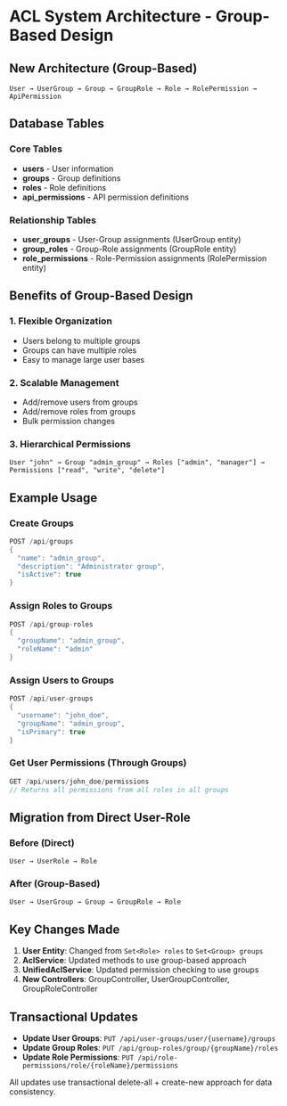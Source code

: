 # ACL System Architecture - Group-Based Design

## New Architecture (Group-Based)

```
User → UserGroup → Group → GroupRole → Role → RolePermission → ApiPermission
```

## Database Tables

### Core Tables
- **users** - User information
- **groups** - Group definitions
- **roles** - Role definitions
- **api_permissions** - API permission definitions

### Relationship Tables
- **user_groups** - User-Group assignments (UserGroup entity)
- **group_roles** - Group-Role assignments (GroupRole entity)
- **role_permissions** - Role-Permission assignments (RolePermission entity)

## Benefits of Group-Based Design

### 1. **Flexible Organization**
- Users belong to multiple groups
- Groups can have multiple roles
- Easy to manage large user bases

### 2. **Scalable Management**
- Add/remove users from groups
- Add/remove roles from groups
- Bulk permission changes

### 3. **Hierarchical Permissions**
```
User "john" → Group "admin_group" → Roles ["admin", "manager"] → Permissions ["read", "write", "delete"]
```

## Example Usage

### Create Groups
```java
POST /api/groups
{
  "name": "admin_group",
  "description": "Administrator group",
  "isActive": true
}
```

### Assign Roles to Groups
```java
POST /api/group-roles
{
  "groupName": "admin_group",
  "roleName": "admin"
}
```

### Assign Users to Groups
```java
POST /api/user-groups
{
  "username": "john_doe",
  "groupName": "admin_group",
  "isPrimary": true
}
```

### Get User Permissions (Through Groups)
```java
GET /api/users/john_doe/permissions
// Returns all permissions from all roles in all groups
```

## Migration from Direct User-Role

### Before (Direct)
```
User → UserRole → Role
```

### After (Group-Based)
```
User → UserGroup → Group → GroupRole → Role
```

## Key Changes Made

1. **User Entity**: Changed from `Set<Role> roles` to `Set<Group> groups`
2. **AclService**: Updated methods to use group-based approach
3. **UnifiedAclService**: Updated permission checking to use groups
4. **New Controllers**: GroupController, UserGroupController, GroupRoleController

## Transactional Updates

- **Update User Groups**: `PUT /api/user-groups/user/{username}/groups`
- **Update Group Roles**: `PUT /api/group-roles/group/{groupName}/roles`
- **Update Role Permissions**: `PUT /api/role-permissions/role/{roleName}/permissions`

All updates use transactional delete-all + create-new approach for data consistency.
